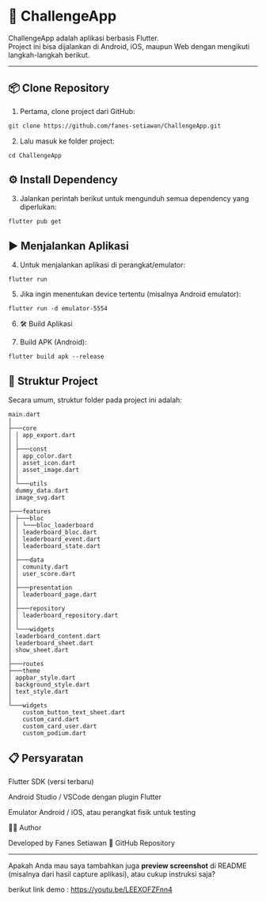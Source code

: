 # 🚀 ChallengeApp

ChallengeApp adalah aplikasi berbasis Flutter.  
Project ini bisa dijalankan di Android, iOS, maupun Web dengan mengikuti langkah-langkah berikut.

---

## 📦 Clone Repository

1. Pertama, clone project dari GitHub:

```bash
git clone https://github.com/fanes-setiawan/ChallengeApp.git
```
2. Lalu masuk ke folder project:
```
cd ChallengeApp
```

## ⚙️ Install Dependency

3. Jalankan perintah berikut untuk mengunduh semua dependency yang diperlukan:
```
flutter pub get
```
## ▶️ Menjalankan Aplikasi

4. Untuk menjalankan aplikasi di perangkat/emulator:
```
flutter run
```

5. Jika ingin menentukan device tertentu (misalnya Android emulator):
```
flutter run -d emulator-5554
```

6. 🛠️ Build Aplikasi

7. Build APK (Android):
```
flutter build apk --release

```

## 📂 Struktur Project

Secara umum, struktur folder pada project ini adalah:

```
main.dart
│
├───core
│ │ app_export.dart
│ │
│ ├───const
│ │ app_color.dart
│ │ asset_icon.dart
│ │ asset_image.dart
│ │
│ └───utils
│ dummy_data.dart
│ image_svg.dart
│
├───features
│ ├───bloc
│ │ └───bloc_loaderboard
│ │ leaderboard_bloc.dart
│ │ leaderboard_event.dart
│ │ leaderboard_state.dart
│ │
│ ├───data
│ │ comunity.dart
│ │ user_score.dart
│ │
│ ├───presentation
│ │ leaderboard_page.dart
│ │
│ ├───repository
│ │ leaderboard_repository.dart
│ │
│ └───widgets
│ leaderboard_content.dart
│ leaderboard_sheet.dart
│ show_sheet.dart
│
├───routes
├───theme
│ appbar_style.dart
│ background_style.dart
│ text_style.dart
│
└───widgets
    custom_button_text_sheet.dart
    custom_card.dart
    custom_card_user.dart
    custom_podium.dart
```
## 📋 Persyaratan

Flutter SDK (versi terbaru)

Android Studio / VSCode dengan plugin Flutter

Emulator Android / iOS, atau perangkat fisik untuk testing

👨‍💻 Author

Developed by Fanes Setiawan
🔗 GitHub Repository


---

Apakah Anda mau saya tambahkan juga **preview screenshot** di README (misalnya dari hasil capture aplikasi), atau cukup instruksi saja? 

berikut link demo : https://youtu.be/LEEXOFZFnn4
